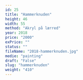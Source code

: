 ```yaml
---
id: 25
title: "Hammerknuden"
height: 46
width: 55
method: "Akryl på lærred"
year: 2018
price: "2000"
exPrice: ""
status: ""
fileName: "2018-hammerknuden.jpg"
medie: "painting"
draft: "False"
slug: "hammerknuden"
weight: "410"
---
```

